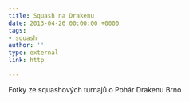 ```yaml
---
title: Squash na Drakenu
date: 2013-04-26 00:00:00 +0000
tags:
- squash
author: ''
type: external
link: http

---
```

Fotky ze squashových turnajů o Pohár Drakenu Brno
